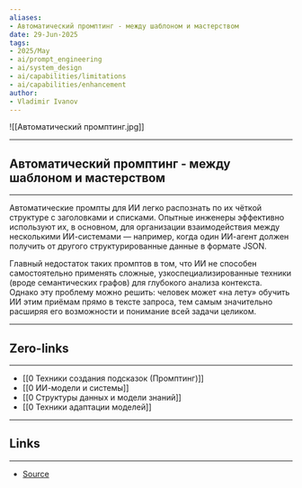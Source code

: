 ```yaml
---
aliases: 
- Автоматический промптинг - между шаблоном и мастерством 
date: 29-Jun-2025
tags:
- 2025/May
- ai/prompt_engineering
- ai/system_design
- ai/capabilities/limitations
- ai/capabilities/enhancement
author:
- Vladimir Ivanov
---
```

![[Автоматический промптинг.jpg]]

-----
##  Автоматический промптинг - между шаблоном и мастерством 
-----
Автоматические промпты для ИИ легко распознать по их чёткой структуре с заголовками и списками. Опытные инженеры эффективно используют их, в основном, для организации взаимодействия между несколькими ИИ-системами — например, когда один ИИ-агент должен получить от другого структурированные данные в формате JSON.

Главный недостаток таких промптов в том, что ИИ не способен самостоятельно применять сложные, узкоспециализированные техники (вроде семантических графов) для глубокого анализа контекста. Однако эту проблему можно решить: человек может «на лету» обучить ИИ этим приёмам прямо в тексте запроса, тем самым значительно расширяя его возможности и понимание всей задачи целиком.

---
## Zero-links
---
- [[0 Техники создания подсказок (Промптинг)]]
- [[0 ИИ-модели и системы]]
- [[0 Структуры данных и модели знаний]]
- [[0 Техники адаптации моделей]]

---
## Links
---
- [Source](https://t.me/turboproject/1649)

